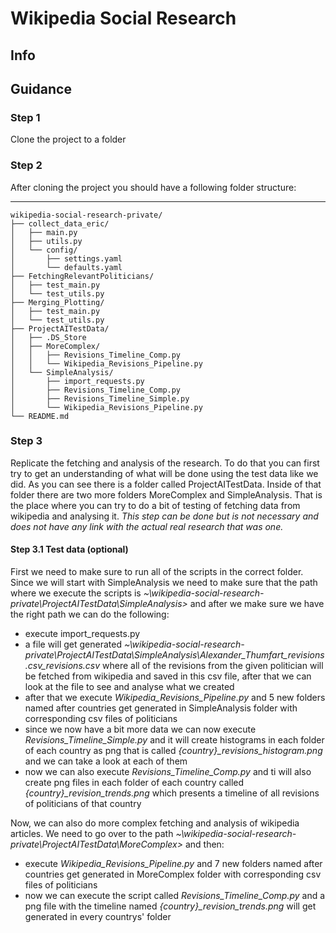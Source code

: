 # Wikipedia Social Research

## Info

## Guidance

### Step 1
Clone the project to a folder

### Step 2
After cloning the project you should have a following folder structure:

-----------------------------------------------------------------------
```
wikipedia-social-research-private/
├── collect_data_eric/
│   ├── main.py
│   ├── utils.py
│   └── config/
│       ├── settings.yaml
│       └── defaults.yaml
├── FetchingRelevantPoliticians/
│   ├── test_main.py
│   └── test_utils.py
├── Merging_Plotting/
│   ├── test_main.py
│   └── test_utils.py
├── ProjectAITestData/
│   ├── .DS_Store
│   ├── MoreComplex/
│   │   ├── Revisions_Timeline_Comp.py
│   │   └── Wikipedia_Revisions_Pipeline.py
│   └── SimpleAnalysis/
│       ├── import_requests.py
│       ├── Revisions_Timeline_Comp.py
│       ├── Revisions_Timeline_Simple.py
│       └── Wikipedia_Revisions_Pipeline.py
└── README.md
```

### Step 3
Replicate the fetching and analysis of the research. To do that you can first try to get an understanding of what will be done using the test data like we did. As you can see there is a folder called ProjectAITestData. Inside of that folder there are two more folders MoreComplex and SimpleAnalysis. That is the place where you can try to do a bit of testing of fetching data from wikipedia and analysing it. *This step can be done but is not necessary and does not have any link with the actual real research that was one.*

#### Step 3.1 Test data (optional)
First we need to make sure to run all of the scripts in the correct folder. Since we will start with SimpleAnalysis we need to make sure that the path where we execute the scripts is *~\wikipedia-social-research-private\ProjectAITestData\SimpleAnalysis>* and after we make sure we have the right path we can do the following:
  - execute import_requests.py
  - a file will get generated *~\wikipedia-social-research-private\ProjectAITestData\SimpleAnalysis\Alexander_Thumfart_revisions.csv_revisions.csv* where all of the revisions from the given politician will be fetched from wikipedia and saved in this csv file, after that we can look at the file to see and analyse what we created
  - after that we execute *Wikipedia_Revisions_Pipeline.py* and 5 new folders named after countries get generated in SimpleAnalysis folder with corresponding csv files of politicians
  - since we now have a bit more data we can now execute *Revisions_Timeline_Simple.py* and it will create histograms in each folder of each country as png that is called *{country}_revisions_histogram.png* and we can take a look at each of them
  - now we can also execute *Revisions_Timeline_Comp.py* and ti will also create png files in each folder of each country called *{country}_revision_trends.png* which presents a timeline of all revisions of politicians of that country

Now, we can also do more complex fetching and analysis of wikipedia articles. We need to go over to the path *~\wikipedia-social-research-private\ProjectAITestData\MoreComplex>* and then:
  - execute *Wikipedia_Revisions_Pipeline.py* and 7 new folders named after countries get generated in MoreComplex folder with corresponding csv files of politicians
  - now we can execute the script called *Revisions_Timeline_Comp.py* and a png file with the timeline named *{country}_revision_trends.png* will get generated in every countrys' folder





